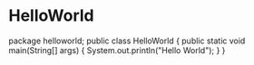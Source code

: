 # HelloWorld
package helloworld;
public class HelloWorld {
    public static void main(String[] args) {
        System.out.println("Hello World");
    }
}
